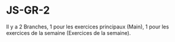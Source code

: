 # JS-GR-2

Il y a 2 Branches, 1 pour les exercices principaux (Main), 1 pour les exercices de la semaine (Exercices de la semaine).
